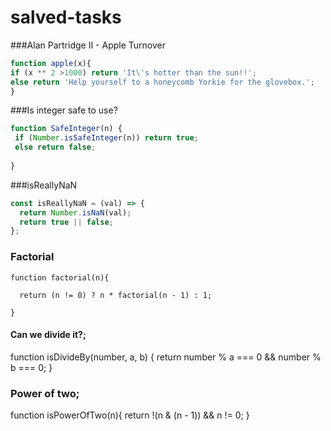 # salved-tasks

###Alan Partridge II - Apple Turnover
```javascript
function apple(x){
if (x ** 2 >1000) return 'It\'s hotter than the sun!!';
else return 'Help yourself to a honeycomb Yorkie for the glovebox.';
}
```
###Is integer safe to use?
```javascript
function SafeInteger(n) {
 if (Number.isSafeInteger(n)) return true;
 else return false;
 
}
```



###isReallyNaN
```javascript
const isReallyNaN = (val) => {
  return Number.isNaN(val);  
  return true || false;
};

```






### Factorial
```javascrip 
function factorial(n){
 
  return (n != 0) ? n * factorial(n - 1) : 1;

}
```
#### Can we divide it?;
function isDivideBy(number, a, b) {
 return number % a === 0 && number % b === 0;
}

### Power of two;
function isPowerOfTwo(n){
  return !(n & (n - 1)) && n != 0;
}
```
   